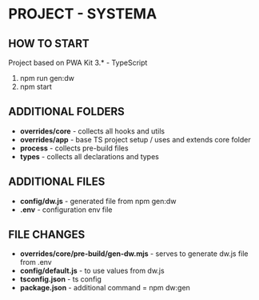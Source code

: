 # PROJECT - SYSTEMA
## HOW TO START
Project based on PWA Kit 3.* - TypeScript

1. npm run gen:dw
2. npm start

## ADDITIONAL FOLDERS
- **overrides/core** - collects all hooks and utils
- **overrides/app** - base TS project setup / uses and extends core folder
- **process** - collects pre-build files
- **types** - collects all declarations and types

## ADDITIONAL FILES
- **config/dw.js** - generated file from npm gen:dw
- **.env** - configuration env file

## FILE CHANGES
- **overrides/core/pre-build/gen-dw.mjs** - serves to generate dw.js file from .env
- **config/default.js** - to use values from dw.js
- **tsconfig.json** - ts config
- **package.json** - additional command = npm dw:gen
